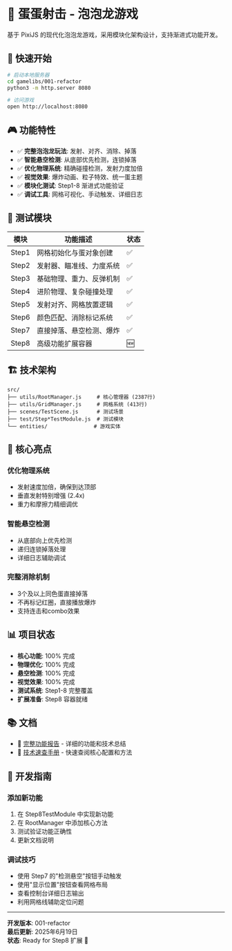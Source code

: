 # 🥚 蛋蛋射击 - 泡泡龙游戏

基于 PixiJS 的现代化泡泡龙游戏，采用模块化架构设计，支持渐进式功能开发。

## 🚀 快速开始

```bash
# 启动本地服务器
cd gamelibs/001-refactor  
python3 -m http.server 8080

# 访问游戏
open http://localhost:8080
```

## 🎮 功能特性

- ✅ **完整泡泡龙玩法**: 发射、对齐、消除、掉落
- ✅ **智能悬空检测**: 从底部优先检测，连锁掉落
- ✅ **优化物理系统**: 精确碰撞检测，发射力度加倍
- ✅ **视觉效果**: 爆炸动画、粒子特效、统一蛋主题
- ✅ **模块化测试**: Step1-8 渐进式功能验证
- ✅ **调试工具**: 网格可视化、手动触发、详细日志

## 🧪 测试模块

| 模块 | 功能描述 | 状态 |
|------|----------|------|
| Step1 | 网格初始化与蛋对象创建 | ✅ |
| Step2 | 发射器、瞄准线、力度系统 | ✅ |
| Step3 | 基础物理、重力、反弹机制 | ✅ |
| Step4 | 进阶物理、复杂碰撞处理 | ✅ |
| Step5 | 发射对齐、网格放置逻辑 | ✅ |
| Step6 | 颜色匹配、消除标记系统 | ✅ |
| Step7 | 直接掉落、悬空检测、爆炸 | ✅ |
| Step8 | 高级功能扩展容器 | 🆕 |

## 🏗️ 技术架构

```
src/
├── utils/RootManager.js     # 核心管理器 (2387行)
├── utils/GridManager.js     # 网格系统 (413行)  
├── scenes/TestScene.js      # 测试场景
├── test/Step*TestModule.js  # 测试模块
└── entities/               # 游戏实体
```

## 🎯 核心亮点

### 优化物理系统
- 发射速度加倍，确保到达顶部
- 垂直发射特别增强 (2.4x)
- 重力和摩擦力精细调优

### 智能悬空检测  
- 从底部向上优先检测
- 递归连锁掉落处理
- 详细日志辅助调试

### 完整消除机制
- 3个及以上同色蛋直接掉落
- 不再标记红圈，直接播放爆炸
- 支持连击和combo效果

## 📊 项目状态

- **核心功能**: 100% 完成
- **物理优化**: 100% 完成  
- **悬空检测**: 100% 完成
- **视觉效果**: 100% 完成
- **测试系统**: Step1-8 完整覆盖
- **扩展准备**: Step8 容器就绪

## 📚 文档

- 📄 [完整功能报告](./GAME_SUMMARY_REPORT.md) - 详细的功能和技术总结
- 📖 [技术速查手册](./QUICK_REFERENCE.md) - 快速查阅核心配置和方法

## 🔧 开发指南

### 添加新功能
1. 在 Step8TestModule 中实现新功能
2. 在 RootManager 中添加核心方法
3. 测试验证功能正确性
4. 更新文档说明

### 调试技巧
- 使用 Step7 的"检测悬空"按钮手动触发
- 使用"显示位置"按钮查看网格布局
- 查看控制台详细日志输出
- 利用网格线辅助定位问题

---

**开发版本**: 001-refactor  
**最后更新**: 2025年6月19日  
**状态**: Ready for Step8 扩展 🚀
